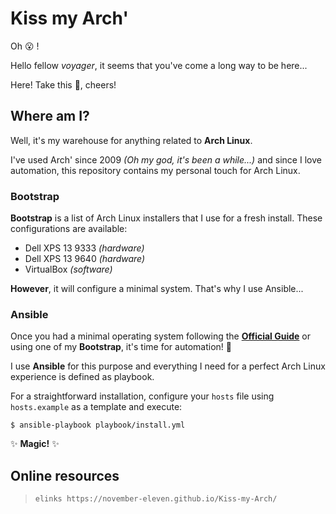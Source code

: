 # Kiss my Arch'

Oh :open_mouth: !

Hello fellow _voyager_, it seems that you've come a long way to be here...

Here! Take this :beer:, cheers!

## Where am I?

Well, it's my warehouse for anything related to **Arch Linux**.

I've used Arch' since 2009 _(Oh my god, it's been a while...)_ and since I love automation, this repository contains my personal touch for Arch Linux.

### Bootstrap

**Bootstrap** is a list of Arch Linux installers that I use for a fresh install. These configurations are available:

 * Dell XPS 13 9333 _(hardware)_
 * Dell XPS 13 9640 _(hardware)_
 * VirtualBox _(software)_

**However**, it will configure a minimal system. That's why I use Ansible...

### Ansible

Once you had a minimal operating system following the **[Official Guide](https://wiki.archlinux.org/index.php/Installation_guide)** or using one of my **Bootstrap**, it's time for automation! :rocket:

I use **Ansible** for this purpose and everything I need for a perfect Arch Linux experience is defined as playbook.

For a straightforward installation, configure your `hosts` file using `hosts.example` as a template and execute:

```
$ ansible-playbook playbook/install.yml
```

:sparkles: **Magic!** :sparkles:

## Online resources

> `elinks https://november-eleven.github.io/Kiss-my-Arch/`
